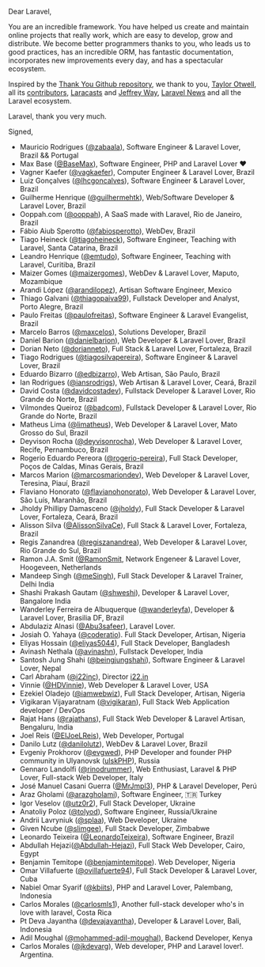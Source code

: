 Dear Laravel,

You are an incredible framework. You have helped us create and maintain online projects that really work, which are easy to develop, grow and distribute. We become better programmers thanks to you, who leads us to good practices, has an incredible ORM, has fantastic documentation, incorporates new improvements every day, and has a spectacular ecosystem.

Inspired by the [Thank You Github repository](https://github.com/thank-you-github/thank-you-github), we thank to you, [Taylor Otwell](https://github.com/taylorotwell), all its [contributors](https://github.com/laravel/framework/graphs/contributors), [Laracasts](http://laracasts.com) and [Jeffrey Way](https://github.com/JeffreyWay), [Laravel News](http://laravel-news.com) and all the Laravel ecosystem.

Laravel, thank you very much.

Signed,

* Mauricio Rodrigues ([@zabaala](https://github.com/zabaala)), Software Engineer & Laravel Lover, Brazil && Portugal
* Max Base ([@BaseMax](https://github.com/BaseMax)), Software Engineer, PHP and Laravel Lover :heart:
* Vagner Kaefer ([@vagkaefer](https://github.com/vagkaefer)), Computer Engineer & Laravel Lover, Brazil
* Luiz Gonçalves ([@lhcgoncalves](https://github.com/lhcgoncalves)), Software Engineer & Laravel Lover, Brazil
* Guilherme Henrique ([@guilhermehtk](https://github.com/guilhermehtk)), Web/Software Developer & Laravel Lover, Brazil
* Ooppah.com ([@ooppah](https://github.com/ooppah)), A SaaS made with Laravel, Rio de Janeiro, Brazil
* Fábio Aiub Sperotto ([@fabiosperotto](https://github.com/fabiosperotto)), WebDev, Brazil
* Tiago Heineck ([@tiagoheineck](https://github.com/tiagoheineck)), Software Engineer, Teaching with Laravel, Santa Catarina, Brazil
* Leandro Henrique ([@emtudo](https://github.com/emtudo)), Software Engineer, Teaching with Laravel, Curitiba, Brazil
* Maizer Gomes ([@maizergomes](https://github.com/MaizerGomes)), WebDev & Laravel Lover, Maputo, Mozambique
* Arandi López ([@arandilopez](https://github.com/arandilopez)), Artisan Software Engineer, Mexico
* Thiago Galvani ([@thiagopaiva99](https://github.com/thiagopaiva99)), Fullstack Developer and Analyst, Porto Alegre, Brazil
* Paulo Freitas ([@paulofreitas](https://github.com/paulofreitas)), Software Engineer & Laravel Evangelist, Brazil
* Marcelo Barros ([@maxcelos](https://github.com/maxcelos)), Solutions Developer, Brazil
* Daniel Barion ([@danielbarion](https://github.com/danielbarion)), Web Developer & Laravel Lover, Brazil
* Dorian Neto ([@dorianneto](https://github.com/dorianneto)), Full Stack & Laravel Lover, Fortaleza, Brazil
* Tiago Rodrigues ([@tiagosilvapereira](https://github.com/TiagoSilvaPereira)), Software Engineer & Laravel Lover, Brazil
* Eduardo Bizarro ([@edbizarro](https://github.com/edbizarro)), Web Artisan, São Paulo, Brazil
* Ian Rodrigues ([@iansrodrigs](https://github.com/iansrodrigs)), Web Artisan & Laravel Lover, Ceará, Brazil
* David Costa ([@davidcostadev](https://github.com/davidcostadev)), Fullstack Developer & Laravel Lover, Rio Grande do Norte, Brazil
* Vilmondes Queiroz ([@badcom](https://github.com/badcom)), Fullstack Developer & Laravel Lover, Rio Grande do Norte, Brazil
* Matheus Lima ([@limatheus](https://github.com/limatheus)), Web Developer & Laravel Lover, Mato Grosso do Sul, Brazil
* Deyvison Rocha ([@deyvisonrocha](http://github.com/deyvisonrocha)), Web Developer & Laravel Lover, Recife, Pernambuco, Brazil
* Rogerio Eduardo Pereora ([@rogerio-pereira](https://github.com/rogerio-pereira)), Full Stack Developer, Poços de Caldas, Minas Gerais, Brazil
* Marcos Marion ([@marcosmariondev](https://github.com/marcosmariondev)), Web Developer & Laravel Lover, Teresina, Piauí, Brazil
* Flaviano Honorato ([@flavianohonorato](https://github.com/flavianohonorato)), Web Developer & Laravel Lover, São Luís, Maranhão, Brazil
* Jholdy Phillipy Damasceno ([@jholdy](https://github.com/jholdy)), Full Stack Developer & Laravel Lover, Fortaleza, Ceará, Brazil
* Alisson Silva ([@AlissonSilvaCe](https://github.com/AlissonSilvaCe)), Full Stack & Laravel Lover, Fortaleza, Brazil
* Regis Zanandrea ([@regiszanandrea](https://github.com/regiszanandrea)), Web Developer & Laravel Lover, Rio Grande do Sul, Brazil
* Ramon J.A. Smit ([@RamonSmit](https://github.com/RamonSmit), Network Engeneer & Laravel Lover, Hoogeveen, Netherlands
* Mandeep Singh ([@meSingh](https://github.com/meSingh)), Full Stack Developer & Laravel Trainer, Delhi India
* Shashi Prakash Gautam ([@shweshi](https://github.com/shweshi)), Developer & Laravel Lover, Bangalore India
* Wanderley Ferreira de Albuquerque ([@wanderleyfa](https://github.com/wanderleyfa)), Developer & Laravel Lover, Brasilia DF, Brazil
* Abdulaziz Alnasi ([@Abu3safeer](https://github.com/Abu3safeer)), Laravel Lover.
* Josiah O. Yahaya ([@coderatio](https://github.com/coderatio)). Full Stack Developer, Artisan, Nigeria
* Eliyas Hossain ([@eliyas5044](https://github.com/eliyas5044)), Full Stack Developer, Bangladesh
* Avinash Nethala ([@avinashn](https://github.com/avinashn)), Fullstack Developer, India
* Santosh Jung Shahi ([@beingjungshahi](https://github.com/beingjungshahi)), Software Engineer & Laravel Lover, Nepal
* Carl Abraham ([@i22inc](https://github.com/i22inc)), Director [i22.in](https://i22.in)
* Vinnie ([@HDVinnie](https://github.com/HDVinnie)), Web Developer & Laravel Lover, USA
* Ezekiel Oladejo ([@iamwebwiz](https://github.com/iamwebwiz)), Full Stack Developer, Artisan, Nigeria
* Vigikaran Vijayaratnam ([@vigikaran](https://github.com/vigikaran)), Full Stack Web Application developer / DevOps
* Rajat Hans ([@rajathans](https://github.com/rajathans)), Full Stack Web Developer & Laravel Artisan, Bengaluru, India
* Joel Reis ([@ElJoeLReis](https://github.com/ElJoeLReis)), Web Developer, Portugal
* Danilo Lutz ([@danilolutz](https://github.com/danilolutz)), WebDev & Laravel Lover, Brazil
* Evgeniy Prokhorov ([@evgwed](https://github.com/evgwed)), PHP Developer and founder PHP community in Ulyanovsk ([ulskPHP](https://t.me/ulskPHP)), Russia
* Gennaro Landolfi ([@rinodrummer](https://github.com/rinodrummer)), Web Enthusiast, Laravel & PHP Lover, Full-stack Web Developer, Italy
* José Manuel Casani Guerra ([@MrJmpl3](https://github.com/MrJmpl3)), PHP & Laravel Developer, Perú
* Araz Gholami ([@arazgholami](https://github.com/arazgholami)), Software Engineer, 🇹🇷 Turkey
* Igor Veselov ([@utz0r2](https://github.com/utz0r2)), Full Stack Developer, Ukraine
* Anatoliy Poloz ([@tolyod](https://github.com/tolyod)), Software Engineer, Russia/Ukraine
* Andrii Lavryniuk ([@splaa](https://github.com/splaa)), Web Developer, Ukraine
* Given Ncube ([@slimgee](https://github.com/slimgee)), Full Stack Developer, Zimbabwe
* Leonardo Teixeira ([@LeonardoTeixeira](https://github.com/LeonardoTeixeira)), Software Engineer, Brazil
* Abdullah Hejazi([@Abdullah-Hejazi](https://github.com/Abdullah-Hejazi)), Full Stack Web Developer, Cairo, Egypt
* Benjamin Temitope ([@benjamintemitope](https://github.com/benjamintemitope)). Web Developer, Nigeria
* Omar Villafuerte ([@ovillafuerte94](https://github.com/ovillafuerte94)), Full Stack Developer & Laravel Lover, Cuba
* Nabiel Omar Syarif ([@kbiits](https://github.com/kbiits)), PHP and Laravel Lover, Palembang, Indonesia
* Carlos Morales ([@carlosmls1](https://github.com/carlosmls1)), Another full-stack developer who's in love with laravel, Costa Rica
* Pt Deva Jayantha ([@devajayantha](https://github.com/devajayantha)), Developer & Laravel Lover, Bali, Indonesia
* Adil Moughal ([@mohammed-adil-moughal](https://mohammed-adil-moughal)), Backend Developer, Kenya
* Carlos Morales ([@jkdevarg](https://github.com/JkDevArg)), Web developer, PHP and Laravel lover!. Argentina.
